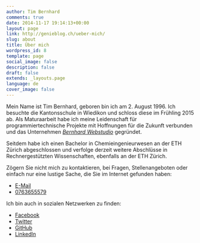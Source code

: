 ```yaml
---
author: Tim Bernhard
comments: true
date: 2014-11-17 19:14:13+00:00
layout: page
link: http://genieblog.ch/ueber-mich/
slug: about
title: Über mich
wordpress_id: 8
template: page
social_image: false
description: false
draft: false
extends: _layouts.page
language: de
cover_image: false
---
```


Mein Name ist Tim Bernhard, geboren bin ich am 2. August 1996.
Ich besuchte die Kantonsschule in Wiedikon und schloss diese im Frühling 2015 ab.
Als Maturaarbeit habe ich meine Leidenschaft für programmiertechnische Projekte mit Hoffnungen für die Zukunft verbunden und das Unternehmen [_Bernhard Webstudio_](http://bernhard-webstudio.ch) gegründet.	 	

Seitdem habe ich einen Bachelor in Chemieingenieurwesen an der 
ETH Zürich abgeschlossen
und verfolge derzeit weitere Abschlüsse in Rechnergestützten Wissenschaften, 
ebenfalls an der ETH Zürich.

Zögern Sie nicht mich zu kontaktieren, bei Fragen, Stellenangeboten 
oder einfach nur eine lustige Sache, die Sie im Internet gefunden haben:

- [E-Mail](mailto:tim@bernhard-webstudio.ch)
- [0763655579](tel:+41763655579)

Ich bin auch in sozialen Netzwerken zu finden:

- [Facebook](https://facebook.com/tim.genie.bernhard)
- [Twitter](https://twitter.com/genie_tim)
- [GitHub](https://github.com/genietim)
- [LinkedIn](https://www.linkedin.com/in/timgeniebernhard/)
